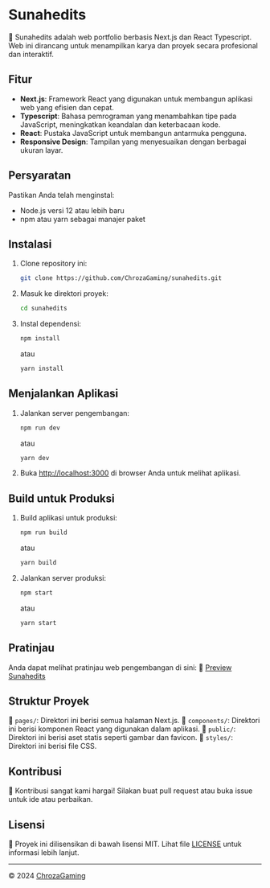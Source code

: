 # Sunahedits

🎨 Sunahedits adalah web portfolio berbasis Next.js dan React Typescript. Web ini dirancang untuk menampilkan karya dan proyek secara profesional dan interaktif.

## Fitur
- **Next.js**: Framework React yang digunakan untuk membangun aplikasi web yang efisien dan cepat.
- **Typescript**: Bahasa pemrograman yang menambahkan tipe pada JavaScript, meningkatkan keandalan dan keterbacaan kode.
- **React**: Pustaka JavaScript untuk membangun antarmuka pengguna.
- **Responsive Design**: Tampilan yang menyesuaikan dengan berbagai ukuran layar.

## Persyaratan
Pastikan Anda telah menginstal:
- Node.js versi 12 atau lebih baru
- npm atau yarn sebagai manajer paket

## Instalasi

1. Clone repository ini:
    ```bash
    git clone https://github.com/ChrozaGaming/sunahedits.git
    ```

2. Masuk ke direktori proyek:
    ```bash
    cd sunahedits
    ```

3. Instal dependensi:
    ```bash
    npm install
    ```
    atau
    ```bash
    yarn install
    ```

## Menjalankan Aplikasi

1. Jalankan server pengembangan:
    ```bash
    npm run dev
    ```
    atau
    ```bash
    yarn dev
    ```

2. Buka [http://localhost:3000](http://localhost:3000) di browser Anda untuk melihat aplikasi.

## Build untuk Produksi

1. Build aplikasi untuk produksi:
    ```bash
    npm run build
    ```
    atau
    ```bash
    yarn build
    ```

2. Jalankan server produksi:
    ```bash
    npm start
    ```
    atau
    ```bash
    yarn start
    ```

## Pratinjau

Anda dapat melihat pratinjau web pengembangan di sini:
🔗 [Preview Sunahedits](https://sunahedits.vercel.app/)

## Struktur Proyek

📁 `pages/`: Direktori ini berisi semua halaman Next.js.
📁 `components/`: Direktori ini berisi komponen React yang digunakan dalam aplikasi.
📁 `public/`: Direktori ini berisi aset statis seperti gambar dan favicon.
📁 `styles/`: Direktori ini berisi file CSS.

## Kontribusi

🙏 Kontribusi sangat kami hargai! Silakan buat pull request atau buka issue untuk ide atau perbaikan.

## Lisensi

📜 Proyek ini dilisensikan di bawah lisensi MIT. Lihat file [LICENSE](./LICENSE) untuk informasi lebih lanjut.

---

© 2024 [ChrozaGaming](https://github.com/ChrozaGaming)
